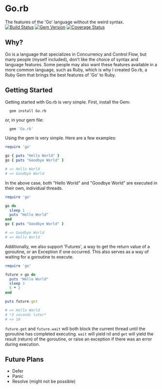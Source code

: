 # Go.rb
The features of the 'Go' language without the weird syntax.  
[![Build Status](https://travis-ci.org/JacisNonsense/Go.rb.svg?branch=master)](https://travis-ci.org/JacisNonsense/Go.rb)  [![Gem Version](https://badge.fury.io/rb/Go.rb.svg)](http://badge.fury.io/rb/Go.rb)  [![Coverage Status](https://coveralls.io/repos/JacisNonsense/Go.rb/badge.svg)](https://coveralls.io/r/JacisNonsense/Go.rb) 
## Why?
Go is a language that specializes in Concurrency and Control Flow, but many people (myself included), don't like the choice of syntax and language features. Some people may also want these features available in a more common language, such as Ruby, which is why I created Go.rb, a Ruby Gem that brings the best features of 'Go' to Ruby.  

## Getting Started
Getting started with Go.rb is very simple. First, install the Gem:
```
  gem install Go.rb
```
or, in your gem file:  
```ruby
  gem 'Go.rb'
```

Using the gem is very simple. Here are a few examples:  
```ruby
require 'go'

go { puts "Hello World" }
go { puts "Goodbye World" }

# => Hello World
# => Goodbye World
```
In the above case, both "Hello World" and "Goodbye World" are executed in their own, individual threads.
```ruby
require 'go'

go do
  sleep 1
  puts "Hello World"
end
go { puts "Goodbye World" }

# => Goodbye World
# => Hello World
```
Additionally, we also support 'Futures', a way to get the return value of a goroutine, or an Exception if one occurred. This also serves as a way of waiting for a goroutine to execute.  
```ruby
require 'go'

future = go do
  puts "Hello World"
  sleep 3
  5 * 2
end

puts future.get

# => Hello World
# *3 seconds later*
# => 10
```
```future.get``` and ```future.wait``` will both block the current thread until the goroutine has completed executing. ```wait``` will yield nil and ```get``` will yield the result (return) of the goroutine, or raise an exception if there was an error during execution.

## Future Plans
- Defer
- Panic
- Resolve (might not be possible)
